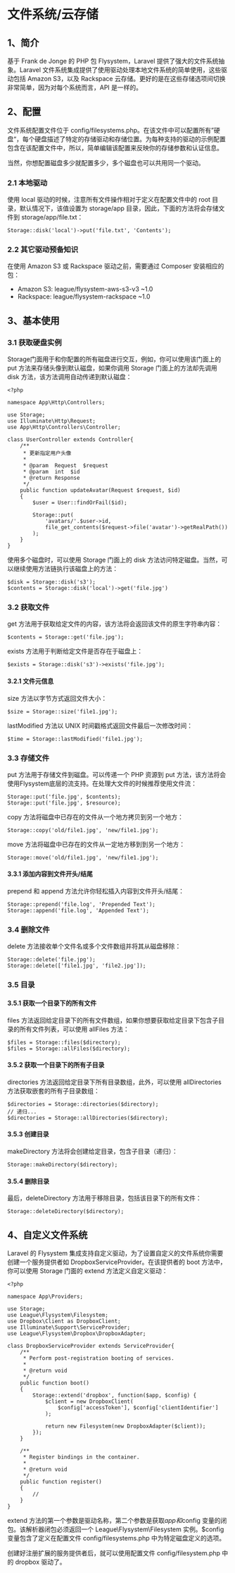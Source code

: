 # 文件系统/云存储

## 1、简介
基于 Frank de Jonge 的 PHP 包 Flysystem，Laravel 提供了强大的文件系统抽象。Laravel 文件系统集成提供了使用驱动处理本地文件系统的简单使用，这些驱动包括 Amazon S3，以及 Rackspace 云存储。更好的是在这些存储选项间切换非常简单，因为对每个系统而言，API 是一样的。

## 2、配置
文件系统配置文件位于 config/filesystems.php。在该文件中可以配置所有”硬盘“，每个硬盘描述了特定的存储驱动和存储位置。为每种支持的驱动的示例配置包含在该配置文件中，所以，简单编辑该配置来反映你的存储参数和认证信息。

当然，你想配置磁盘多少就配置多少，多个磁盘也可以共用同一个驱动。

### 2.1 本地驱动
使用 local 驱动的时候，注意所有文件操作相对于定义在配置文件中的 root 目录，默认情况下，该值设置为 storage/app 目录，因此，下面的方法将会存储文件到 storage/app/file.txt：

```
Storage::disk('local')->put('file.txt', 'Contents');
```

### 2.2 其它驱动预备知识
在使用 Amazon S3 或 Rackspace 驱动之前，需要通过 Composer 安装相应的包：

- 	Amazon S3: league/flysystem-aws-s3-v3 ~1.0 
- 	Rackspace: league/flysystem-rackspace ~1.0

## 3、基本使用

### 3.1 获取硬盘实例
Storage门面用于和你配置的所有磁盘进行交互，例如，你可以使用该门面上的 put 方法来存储头像到默认磁盘，如果你调用 Storage 门面上的方法却先调用 disk 方法，该方法调用自动传递到默认磁盘：

```
<?php

namespace App\Http\Controllers;

use Storage;
use Illuminate\Http\Request;
use App\Http\Controllers\Controller;

class UserController extends Controller{
    /**
     * 更新指定用户头像
     *
     * @param  Request  $request
     * @param  int  $id
     * @return Response
     */
    public function updateAvatar(Request $request, $id)
    {
        $user = User::findOrFail($id);

        Storage::put(
            'avatars/'.$user->id,
            file_get_contents($request->file('avatar')->getRealPath())
        );
    }
}
```

使用多个磁盘时，可以使用 Storage 门面上的 disk 方法访问特定磁盘。当然，可以继续使用方法链执行该磁盘上的方法：

```
$disk = Storage::disk('s3');
$contents = Storage::disk('local')->get('file.jpg')
```

### 3.2 获取文件
get 方法用于获取给定文件的内容，该方法将会返回该文件的原生字符串内容：

```
$contents = Storage::get('file.jpg');
```

exists 方法用于判断给定文件是否存在于磁盘上：

```
$exists = Storage::disk('s3')->exists('file.jpg');
```

#### 3.2.1 文件元信息
size 方法以字节方式返回文件大小：

```
$size = Storage::size('file1.jpg');
```

lastModified 方法以 UNIX 时间戳格式返回文件最后一次修改时间：

```
$time = Storage::lastModified('file1.jpg');
```

### 3.3 存储文件
put 方法用于存储文件到磁盘。可以传递一个 PHP 资源到 put 方法，该方法将会使用Flysystem底层的流支持。在处理大文件的时候推荐使用文件流：

```
Storage::put('file.jpg', $contents);
Storage::put('file.jpg', $resource);
```

copy 方法将磁盘中已存在的文件从一个地方拷贝到另一个地方：

```
Storage::copy('old/file1.jpg', 'new/file1.jpg');
```

move 方法将磁盘中已存在的文件从一定地方移到到另一个地方：

```
Storage::move('old/file1.jpg', 'new/file1.jpg');
```

#### 3.3.1 添加内容到文件开头/结尾
prepend 和 append 方法允许你轻松插入内容到文件开头/结尾：

```
Storage::prepend('file.log', 'Prepended Text');
Storage::append('file.log', 'Appended Text');
```

### 3.4 删除文件
delete 方法接收单个文件名或多个文件数组并将其从磁盘移除：

```
Storage::delete('file.jpg');
Storage::delete(['file1.jpg', 'file2.jpg']);
```

### 3.5 目录

#### 3.5.1 获取一个目录下的所有文件
files 方法返回给定目录下的所有文件数组，如果你想要获取给定目录下包含子目录的所有文件列表，可以使用 allFiles 方法：

```
$files = Storage::files($directory);
$files = Storage::allFiles($directory);
```

#### 3.5.2 获取一个目录下的所有子目录
directories 方法返回给定目录下所有目录数组，此外，可以使用 allDirectories 方法获取嵌套的所有子目录数组：

```
$directories = Storage::directories($directory);
// 递归...
$directories = Storage::allDirectories($directory);
```

#### 3.5.3 创建目录
makeDirectory 方法将会创建给定目录，包含子目录（递归）：

```
Storage::makeDirectory($directory);
```

#### 3.5.4 删除目录
最后，deleteDirectory 方法用于移除目录，包括该目录下的所有文件：

```
Storage::deleteDirectory($directory);
```

## 4、自定义文件系统
Laravel 的 Flysystem 集成支持自定义驱动，为了设置自定义的文件系统你需要创建一个服务提供者如 DropboxServiceProvider。在该提供者的 boot 方法中，你可以使用 Storage 门面的 extend 方法定义自定义驱动：

```
<?php

namespace App\Providers;

use Storage;
use League\Flysystem\Filesystem;
use Dropbox\Client as DropboxClient;
use Illuminate\Support\ServiceProvider;
use League\Flysystem\Dropbox\DropboxAdapter;

class DropboxServiceProvider extends ServiceProvider{
    /**
     * Perform post-registration booting of services.
     *
     * @return void
     */
    public function boot()
    {
        Storage::extend('dropbox', function($app, $config) {
            $client = new DropboxClient(
                $config['accessToken'], $config['clientIdentifier']
            );

            return new Filesystem(new DropboxAdapter($client));
        });
    }

    /**
     * Register bindings in the container.
     *
     * @return void
     */
    public function register()
    {
        //
    }
}
```

extend 方法的第一个参数是驱动名称，第二个参数是获取$app 和$config 变量的闭包。该解析器闭包必须返回一个 League\Flysystem\Filesystem 实例。$config 变量包含了定义在配置文件 config/filesystems.php 中为特定磁盘定义的选项。

创建好注册扩展的服务提供者后，就可以使用配置文件 config/filesystem.php 中的 dropbox 驱动了。
